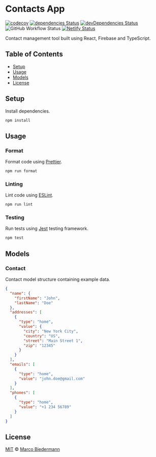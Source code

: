 # Contacts App

[![codecov](https://img.shields.io/codecov/c/gh/marcobiedermann/contacts)](https://codecov.io/gh/marcobiedermann/contacts)
[![dependencies Status](https://img.shields.io/david/marcobiedermann/contacts)](https://david-dm.org/marcobiedermann/contacts)
[![devDependencies Status](https://img.shields.io/david/dev/marcobiedermann/contacts)](https://david-dm.org/marcobiedermann/contacts?type=dev)
![GitHub Workflow Status](https://img.shields.io/github/workflow/status/marcobiedermann/contacts/Node.js%20CI)
[![Netlify Status](https://api.netlify.com/api/v1/badges/16b1212e-31a0-4415-aad4-df9d20d5217a/deploy-status)](https://app.netlify.com/sites/contacts-app/deploys)

Contact management tool built using React, Firebase and TypeScript.

## Table of Contents

- [Setup](#setup)
- [Usage](#usage)
- [Models](#models)
- [License](#license)

## Setup

Install dependencies.

```sh
npm install
```

## Usage

### Format

Format code using [Prettier](https://prettier.io/).

```sh
npm run format
```

### Linting

Lint code using [ESLint](https://eslint.org/).

```sh
npm run lint
```

### Testing

Run tests using [Jest](https://jestjs.io/) testing framework.

```sh
npm test
```

## Models

### Contact

Contact model structure containing example data.

```json
{
  "name": {
    "firstName": "John",
    "lastName": "Doe"
  },
  "addresses": [
    {
      "type": "home",
      "value": {
        "city": "New York City",
        "country": "US",
        "street": "Main Street 1",
        "zip": "12345"
      }
    }
  ],
  "emails": [
    {
      "type": "home",
      "value": "john.doe@gmail.com"
    }
  ],
  "phones": [
    {
      "type": "home",
      "value": "+1 234 56789"
    }
  ]
}
```

## License

[MIT](LICENSE) © [Marco Biedermann](https://github.com/marcobiedermann)
